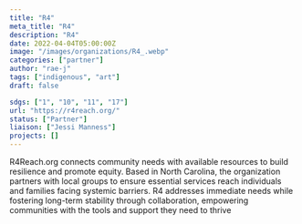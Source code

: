 ```yaml
---
title: "R4"
meta_title: "R4"
description: "R4"
date: 2022-04-04T05:00:00Z
image: "/images/organizations/R4_.webp"
categories: ["partner"]
author: "rae-j"
tags: ["indigenous", "art"]
draft: false

sdgs: ["1", "10", "11", "17"]
url: "https://r4reach.org/"
status: ["Partner"]
liaison: ["Jessi Manness"]
projects: []
---
```


R4Reach.org connects community needs with available resources to build resilience and promote equity. Based in North Carolina, the organization partners with local groups to ensure essential services reach individuals and families facing systemic barriers. R4 addresses immediate needs while fostering long-term stability through collaboration, empowering communities with the tools and support they need to thrive